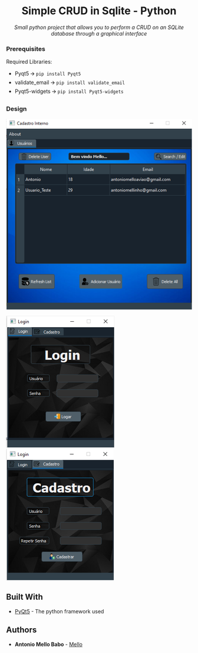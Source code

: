 <h1 align="center">Simple CRUD in Sqlite - Python</h1>
<p align="center"><i>Small python project that allows you to perform a CRUD on an SQLite database through a graphical interface</i></p>

### Prerequisites

Required Libraries:
* Pyqt5 🡪 ```pip install Pyqt5``` 
* validate_email 🡪 ```pip install validate_email``` 
* Pyqt5-widgets 🡪 ```pip install Pyqt5-widgets```
 
### Design

![](images/interno.png)
  
![](images/login.png)![](images/cadastro.png)


## Built With

* [PyQt5](https://doc.bccnsoft.com/docs/PyQt5/) - The python framework used


## Authors

* **Antonio Mello Babo**  - [Mello](https://github.com/MelloTonio)

